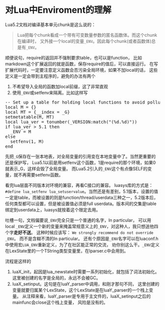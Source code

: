 对Lua中Enviroment的理解
====
Lua5.2文档对编译基本单元chunk是这么说的：

> Lua把每个chunk看成一个带有可变数量参数的匿名函数体。而这个chunk在编译时，
> 又外接一个local的变量`_ENV`。因此每个chunk(或者函数体)总是有`_ENV`。

顺便说句，require的返回并不强制要求table，也可以是function，
比如markdown这个扩展返回的就是函数，保存require的值后，可以直接运行。
在写扩展代码时，一定要注意定义函数会否污染全局环境，如果不加local的话，
这些定义是一定会带到主程序的，避免的办法有两个

1. 不希望导入全局的函数加local前缀，这了非常直观
2. 使用`_ENV`或setfenv来隔离。比如这样写

<pre>
-- Set up a table for holding local functions to avoid polluting the global namespace
local M = {}
local MT = {__index = _G}
setmetatable(M, MT)
local lua_ver = tonumber(_VERSION:match("(%d.%d)"))
if lua_ver > 5.1 then
  _ENV = M
else
  setfenv(1, M)
end
</pre>

先把`_G`保存在一张本地表，对全局变量的引用变在本地变量中了。当然更重要的还是保护写，
Lua5.1以前是用setfenv这个函数，1是require的那个环境，如果0就表示_G，这样会毁了全局变量。
而Lua5.2引入的`_ENV`这个有点像SELF的变量，就不再需要setfenv函数。

看完lua层面不同版本对环境的兼容，再看C接口的兼容。
luasys库的方式是：`#define lua_setfenv lua_setuservalue`。当然还是有差别，5.1版本，设置的值一定是table，而被设置的则是function/thread/userdata三种之一，5.2版本后，任何类型都可以设置，但是被设置值必须是full userdata。版本间的交集是table绑定到userdata上，luasys就按着这个限定去用。

吐槽一句，文档偏要说`_ENV`完全只是一个普通的名字，In particular，
可以用local `_ENV`定义一个新的变量来掩盖常规意义上的`_ENV`，对这种人，我只想送他四个字**走好不送**。
这种时候应该写： `We strongly recommend do not override _ENV`。
而不是含糊不清的In particular。
还有个原因是`_ENV`名字可以在luaconf.h中使用宏`LUA_ENV`重新定义，为了在社区能正常的交流，
劝你别这么干。`_ENV`定义在LexState里的一个TString类型变量里，在lparser.c中会用到。

流程是这样的

1. luaX_init，起因是lua_newstate时需要一系列初始化，就包括了词法初始化。
这里被创建的名字是全局的，永远不会被GC。
2. luaX_setinput。这句是在luaY_parser中调用，和刚才那句不同，
这里创建的变量就要归属某个LexState，这个LexState是在luaY_parser的一个栈上变量。
从注释来看，luaY_parser是专用于主文件的，luaX_setinput之后的mainfunc会close这个栈上变量，
风险是没有的。
